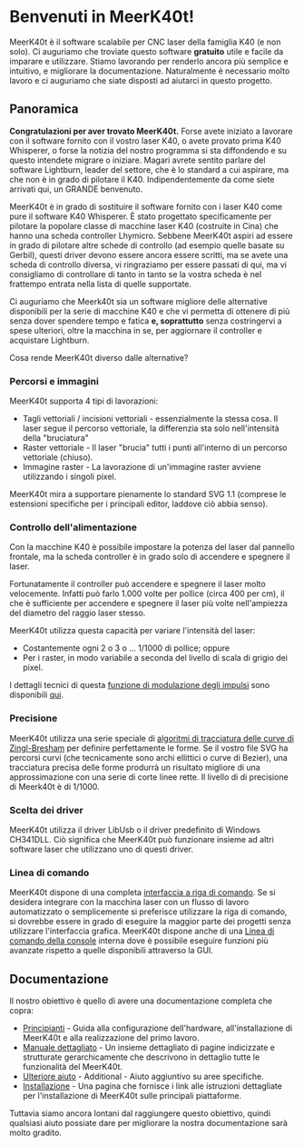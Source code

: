 # Benvenuti in MeerK40t!
MeerK40t è il software scalabile per CNC laser della famiglia K40 (e non solo). Ci auguriamo che troviate questo software **gratuito** utile e facile da imparare e utilizzare.
Stiamo lavorando per renderlo ancora più semplice e intuitivo, e migliorare la documentazione. Naturalmente è necessario molto lavoro e ci auguriamo che siate disposti ad aiutarci in questo progetto. 
## Panoramica
**Congratulazioni per aver trovato MeerK40t.** Forse avete iniziato a lavorare con il software fornito con il vostro laser K40, o avete provato prima K40 Whisperer, o forse la notizia del nostro programma si sta diffondendo e su questo intendete migrare o iniziare. 
Magari avrete sentito parlare del software Lightburn, leader del settore, che è lo standard a cui aspirare, ma che non è in grado di pilotare il K40. Indipendentemente da come siete arrivati qui, un GRANDE benvenuto.

MeerK40t è in grado di sostituire il software fornito con i laser K40 come pure il software K40 Whisperer. È stato progettato specificamente per pilotare la popolare classe di macchine laser K40 (costruite in Cina) che hanno una scheda controller Lhymicro. Sebbene MeerK40t aspiri ad essere in grado di pilotare altre schede di controllo (ad esempio quelle basate su Gerbil), questi driver devono essere ancora essere scritti, ma se avete una scheda di controllo diversa, vi ringraziamo per essere passati di qui, ma vi consigliamo di controllare di tanto in tanto se la vostra scheda è nel frattempo entrata nella lista di quelle supportate.

Ci auguriamo che Meerk40t sia un software migliore delle alternative disponibili per la serie di macchine K40 e che vi permetta di ottenere di più senza dover spendere tempo e fatica **e, soprattutto** senza costringervi a spese ulteriori, oltre la macchina in se, per aggiornare il controller e acquistare Lightburn.

Cosa rende MeerK40t diverso dalle alternative?
### Percorsi e immagini
MeerK40t supporta 4 tipi di lavorazioni:
* Tagli vettoriali / incisioni vettoriali - essenzialmente la stessa cosa. Il laser segue il percorso vettoriale, la differenzia sta solo nell'intensità della "bruciatura"
* Raster vettoriale - Il laser "brucia" tutti i punti all'interno di un percorso vettoriale (chiuso).
* Immagine raster - La lavorazione di un'immagine raster avviene utilizzando i singoli pixel.

MeerK40t mira a supportare pienamente lo standard SVG 1.1 (comprese le estensioni specifiche per i principali editor, laddove ciò abbia senso).

### Controllo dell'alimentazione
Con la macchine K40 è possibile impostare la potenza del laser dal pannello frontale, ma la scheda controller è in grado solo di accendere e spegnere il laser.

Fortunatamente il controller può accendere e spegnere il laser molto velocemente. Infatti può farlo 1.000 volte per pollice (circa 400 per cm), il che è sufficiente per accendere e spegnere il laser più volte nell'ampiezza del diametro del raggio laser stesso.

MeerK40t utilizza questa capacità per variare l'intensità del laser:
* Costantemente ogni 2 o 3 o ... 1/1000 di pollice; oppure
* Per i raster, in modo variabile a seconda del livello di scala di grigio dei pixel.

I dettagli tecnici di questa [funzione di modulazione degli impulsi](./Tech:-Raster-pulse-modulation-PPI) sono disponibili [qui](./Tech:-Raster-pulse-modulation-PPI).

### Precisione
MeerK40t utilizza una serie speciale di [algoritmi di tracciatura delle curve di Zingl-Bresham](./Tech:-Zingl-Bresenham-Curve-Plotting) per definire perfettamente le forme. Se il vostro file SVG ha percorsi curvi (che tecnicamente sono archi ellittici o curve di Bezier), una tracciatura   precisa delle forme produrrà un risultato migliore di una approssimazione con una serie di corte linee rette. Il livello di di precisione di Meerk40t è di 1/1000.

### Scelta dei driver
MeerK40t utilizza il driver LibUsb o il driver predefinito di Windows CH341DLL. Ciò significa che MeerK40t può funzionare insieme ad altri software laser che utilizzano uno di questi driver.

### Linea di comando
MeerK40t dispone di una completa [interfaccia a riga di comando](./Help:-Command-Line-Interface). Se si desidera integrare con la macchina laser con un flusso di lavoro automatizzato o semplicemente si preferisce utilizzare la riga di comando, si dovrebbe essere in grado di eseguire la maggior parte dei progetti senza utilizzare l'interfaccia grafica.
MeerK40t dispone anche di una [Linea di comando della console](./Help:-Console-Commands) interna dove è possibile eseguire funzioni più avanzate rispetto a quelle disponibili attraverso la GUI.

## Documentazione
Il nostro obiettivo è quello di avere una documentazione completa che copra:
* [Principianti](./Beginners:-0.-Index) - Guida alla configurazione dell'hardware, all'installazione di MeerK40t e alla realizzazione del primo lavoro.
* [Manuale dettagliato](./Doc:-0.-Index) - Un insieme dettagliato di pagine indicizzate e strutturate gerarchicamente che descrivono in dettaglio tutte le funzionalità del MeerK40t.
* [Ulteriore aiuto]() - Additional - Aiuto aggiuntivo su aree specifiche.
* [Installazione](./Beginners:-2.-Installing-MeerK40t) - Una pagina che fornisce i link alle istruzioni dettagliate per l'installazione di MeerK40t sulle principali piattaforme.

Tuttavia siamo ancora lontani dal raggiungere questo obiettivo, quindi qualsiasi aiuto possiate dare per migliorare la nostra documentazione sarà molto gradito.
